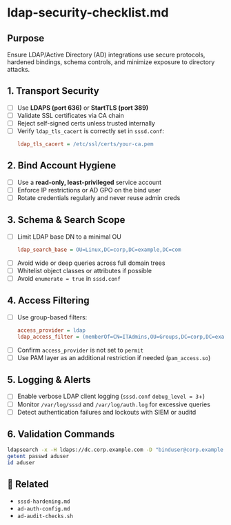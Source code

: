 # ldap-security-checklist.md

## Purpose
Ensure LDAP/Active Directory (AD) integrations use secure protocols, hardened bindings, schema controls, and minimize exposure to directory attacks.

## 1. Transport Security
- [ ] Use **LDAPS (port 636)** or **StartTLS (port 389)**
- [ ] Validate SSL certificates via CA chain
- [ ] Reject self-signed certs unless trusted internally
- [ ] Verify `ldap_tls_cacert` is correctly set in `sssd.conf`:
  ```ini
  ldap_tls_cacert = /etc/ssl/certs/your-ca.pem
  ```

## 2. Bind Account Hygiene
- [ ] Use a **read-only, least-privileged** service account
- [ ] Enforce IP restrictions or AD GPO on the bind user
- [ ] Rotate credentials regularly and never reuse admin creds

## 3. Schema & Search Scope
- [ ] Limit LDAP base DN to a minimal OU
  ```ini
  ldap_search_base = OU=Linux,DC=corp,DC=example,DC=com
  ```
- [ ] Avoid wide or deep queries across full domain trees
- [ ] Whitelist object classes or attributes if possible
- [ ] Avoid `enumerate = true` in `sssd.conf`

## 4. Access Filtering
- [ ] Use group-based filters:
  ```ini
  access_provider = ldap
  ldap_access_filter = (memberOf=CN=ITAdmins,OU=Groups,DC=corp,DC=example,DC=com)
  ```
- [ ] Confirm `access_provider` is not set to `permit`
- [ ] Use PAM layer as an additional restriction if needed (`pam_access.so`)

## 5. Logging & Alerts
- [ ] Enable verbose LDAP client logging (`sssd.conf` `debug_level = 3`+)
- [ ] Monitor `/var/log/sssd` and `/var/log/auth.log` for excessive queries
- [ ] Detect authentication failures and lockouts with SIEM or auditd

## 6. Validation Commands
```bash
ldapsearch -x -H ldaps://dc.corp.example.com -D "binduser@corp.example.com" -W -b "dc=corp,dc=example,dc=com"
getent passwd aduser
id aduser
```

## 📎 Related
- `sssd-hardening.md`
- `ad-auth-config.md`
- `ad-audit-checks.sh`
